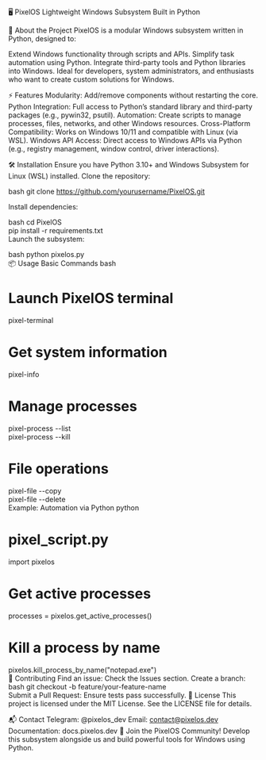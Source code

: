 🖥️ PixelOS
Lightweight Windows Subsystem Built in Python

🚀 About the Project
PixelOS is a modular Windows subsystem written in Python, designed to:

Extend Windows functionality through scripts and APIs.
Simplify task automation using Python.
Integrate third-party tools and Python libraries into Windows.
Ideal for developers, system administrators, and enthusiasts who want to create custom solutions for Windows.

⚡ Features
Modularity: Add/remove components without restarting the core.
Python Integration: Full access to Python’s standard library and third-party packages (e.g., pywin32, psutil).
Automation: Create scripts to manage processes, files, networks, and other Windows resources.
Cross-Platform Compatibility: Works on Windows 10/11 and compatible with Linux (via WSL).
Windows API Access: Direct access to Windows APIs via Python (e.g., registry management, window control, driver interactions).

🛠️ Installation
Ensure you have Python 3.10+ and Windows Subsystem for Linux (WSL) installed.
Clone the repository:

bash
git clone https://github.com/yourusername/PixelOS.git  

Install dependencies:

bash
cd PixelOS  
pip install -r requirements.txt  
Launch the subsystem:


bash
python pixelos.py  
📦 Usage
Basic Commands
bash
# Launch PixelOS terminal  
pixel-terminal  

# Get system information  
pixel-info  

# Manage processes  
pixel-process --list  
pixel-process --kill <PID>  

# File operations  
pixel-file --copy <src> <dst>  
pixel-file --delete <path>  
Example: Automation via Python
python
# pixel_script.py  
import pixelos  

# Get active processes  
processes = pixelos.get_active_processes()  

# Kill a process by name  
pixelos.kill_process_by_name("notepad.exe")  
🤝 Contributing
Find an issue: Check the Issues section.
Create a branch:
bash
git checkout -b feature/your-feature-name  
Submit a Pull Request: Ensure tests pass successfully.
📄 License
This project is licensed under the MIT License. See the LICENSE file for details.

📬 Contact
Telegram: @pixelos_dev
Email: contact@pixelos.dev
Documentation: docs.pixelos.dev
🌟 Join the PixelOS Community!
Develop this subsystem alongside us and build powerful tools for Windows using Python.
